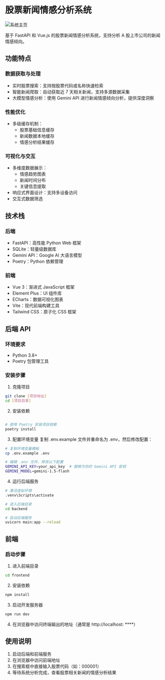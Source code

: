 

# 股票新闻情感分析系统

![系统主页](assets/homepage.png)

基于 FastAPI 和 Vue.js 的股票新闻情感分析系统，支持分析 A 股上市公司的新闻情感倾向。

## 功能特点

### 数据获取与处理

- 实时股票搜索：支持按股票代码或名称快速检索
- 智能新闻爬取：自动获取近 7 天相关新闻，支持多源数据采集
- 大模型情感分析：使用 Gemini API 进行新闻情感倾向分析，提供深度洞察

### 性能优化

- 多级缓存机制：
  - 股票基础信息缓存
  - 新闻数据本地缓存
  - 情感分析结果缓存

### 可视化与交互

- 多维度数据展示：
  - 情感趋势图表
  - 新闻时间分布
  - 关键信息提取
- 响应式界面设计：支持多设备访问
- 交互式数据筛选

## 技术栈

### 后端

- FastAPI：高性能 Python Web 框架
- SQLite：轻量级数据库
- Gemini API：Google AI 大语言模型
- Poetry：Python 依赖管理

### 前端

- Vue 3：渐进式 JavaScript 框架
- Element Plus：UI 组件库
- ECharts：数据可视化图表
- Vite：现代前端构建工具
- Tailwind CSS：原子化 CSS 框架

## 后端 API

### 环境要求

- Python 3.8+
- Poetry 包管理工具

### 安装步骤

1. 克隆项目

```bash
git clone [项目地址]
cd [项目目录]
```

2. 安装依赖

```bash

# 使用 Poetry 安装项目依赖
poetry install
```

3. 配置环境变量
   复制 .env.example 文件并重命名为 .env，然后修改配置：

```bash
# 复制环境变量模板
cp .env.example .env

# 编辑 .env 文件，修改以下配置
GEMINI_API_KEY=your_api_key  # 替换为你的 Gemini API 密钥
GEMINI_MODEL=gemini-1.5-flash
```

4. 运行后端服务

```bash
# 激活虚拟环境
.venv\Scripts\activate

# 进入后端目录
cd backend

# 启动后端服务
uvicorn main:app --reload
```

## 前端

### 启动步骤

1. 进入前端目录

```bash
cd frontend
```

2. 安装依赖

```bash
npm install
```

3. 启动开发服务器

```bash
npm run dev
```

4. 在浏览器中访问终端输出的地址（通常是 http://localhost: \*\*\*\*）

## 使用说明

1. 启动后端和前端服务
2. 在浏览器中访问前端地址
3. 在搜索框中直接输入股票代码（如：000001）
4. 等待系统分析完成，查看股票相关新闻的情感分析结果
